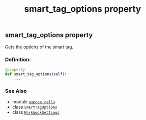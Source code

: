﻿---
title: smart_tag_options property
second_title: Aspose.Cells for Python via .NET API References
description: 
type: docs
weight: 540
url: /aspose.cells/workbooksettings/smart_tag_options/
is_root: false
---

## smart_tag_options property


Gets the options of the smart tag.
### Definition:
```python
@property
def smart_tag_options(self):
    ...
```

### See Also
* module [`aspose.cells`](../../)
* class [`SmartTagOptions`](/cells/python-net/aspose.cells.markup/smarttagoptions)
* class [`WorkbookSettings`](/cells/python-net/aspose.cells/workbooksettings)

